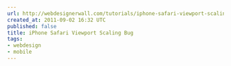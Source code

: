 ```yaml
---
url: http://webdesignerwall.com/tutorials/iphone-safari-viewport-scaling-bug
created_at: 2011-09-02 16:32 UTC
published: false
title: iPhone Safari Viewport Scaling Bug
tags:
- webdesign
- mobile
---
```




